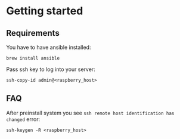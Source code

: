 # Getting started

## Requirements

You have to have ansible installed:
```shell
brew install ansible
```


Pass ssh key to log into your server:
```shell
ssh-copy-id admin@<raspberry_host>
```


## FAQ
After preinstall system you see `ssh remote host identification has changed` error:
```shell
ssh-keygen -R <raspberry_host>
```
